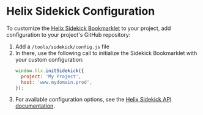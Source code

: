 # Helix Sidekick Configuration

To customize the [Helix Sidekick Bookmarklet](./index.md) to your project, add configuration to your project's GitHub repository:
1. Add a `/tools/sidekick/config.js` file
2. In there, use the following call to initialize the Sidekick Bookmarklet with your custom configuration:
   ```js
   window.hlx.initSidekick({
     project: 'My Project',
     host: 'www.mydomain.prod',
   });
   ```
3. For available configuration options, see the [Helix Sidekick API documentation](./API.md#windowhlxsidekickconfig--object).
